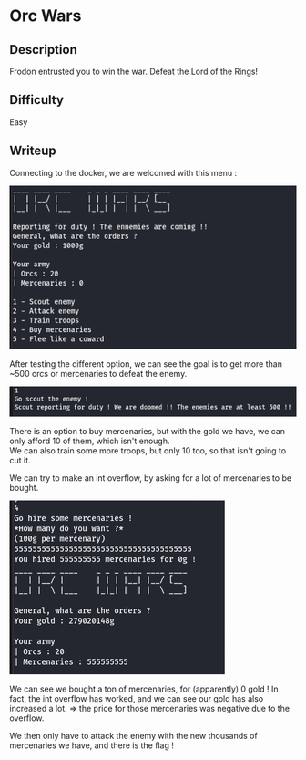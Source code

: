 # Orc Wars

## Description

Frodon entrusted you to win the war. Defeat the Lord of the Rings!

## Difficulty

Easy

## Writeup

Connecting to the docker, we are welcomed with this menu :  

![alt text](images/image.png)

After testing the different option, we can see the goal is to get more than ~500 orcs or mercenaries to defeat the enemy.  

![alt text](images/image-1.png)

There is an option to buy mercenaries, but with the gold we have, we can only afford 10 of them, which isn't enough.  
We can also train some more troops, but only 10 too, so that isn't going to cut it.  

We can try to make an int overflow, by asking for a lot of mercenaries to be bought.  

![alt text](images/image-2.png)

We can see we bought a ton of mercenaries, for (apparently) 0 gold ! In fact, the int overflow has worked, and we can see our gold has also increased a lot. => the price for those mercenaries was negative due to the overflow.  

We then only have to attack the enemy with the new thousands of mercenaries we have, and there is the flag !
